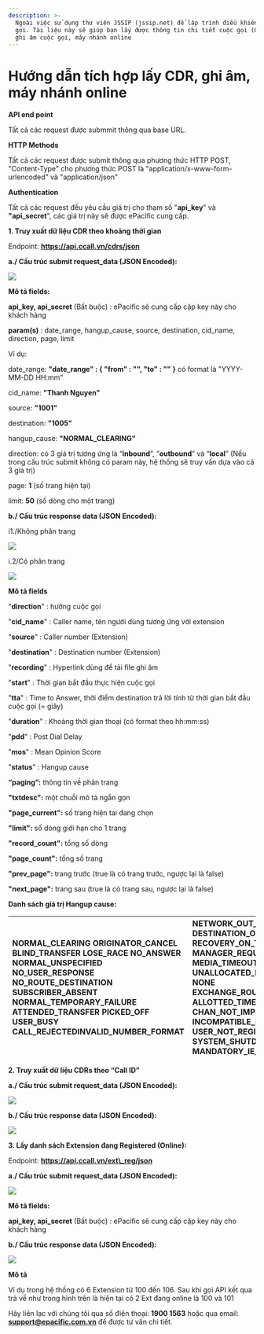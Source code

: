 ```yaml
---
description: >-
  Ngoài việc sử dụng thư viện JSSIP (jssip.net) để lập trình điều khiển cuộc
  gọi. Tài liệu này sẽ giúp bạn lấy được thông tin chi tiết cuộc gọi (CDR), file
  ghi âm cuộc gọi, máy nhánh online
---
```


# Hướng dẫn tích hợp lấy CDR, ghi âm, máy nhánh online

**API end point**

 Tất cả các request được submmit thông qua base URL.

**HTTP Methods**

 Tất cả các request được submit thông qua phương thức HTTP POST, "Content-Type" cho phương thức POST là "application/x-www-form-urlencoded" và "application/json"

**Authentication**

 Tất cả các request đều yêu cầu giá trị cho tham số "**api\_key**" và **"api\_secret**", các giá trị này sẽ được ePacific cung cấp. 

**1. Truy xuất dữ liệu CDR theo khoảng thời gian**

 Endpoint: **https://api.ccall.vn/cdrs/json**

**a./ Cấu trúc submit request\_data \(JSON Encoded\):**

![](.gitbook/assets/api-submission.png)

**Mô tả fields:**

 **api\_key, api\_secret** \(Bất buộc\) : ePacific sẽ cung cấp cặp key này cho khách hàng

 **param\(s\)** : date\_range, hangup\_cause, source, destination, cid\_name, direction, page, limit

 Ví dụ:

date\_range: **"date\_range" : { "from" : "", "to" : "" }** có format là "YYYY-MM-DD HH:mm"

cid\_name: **"Thanh Nguyen"**

source: **"1001"**

destination: **"1005"**

hangup\_cause: **"NORMAL\_CLEARING"** 

direction: có 3 giá trị tương ứng là “**inbound**”, “**outbound**” và “**local**” \(Nếu trong cấu trúc submit không có param này, hệ thống sẽ truy vấn dựa vào cả 3 giá trị\)

page: **1** \(số trang hiện tại\)

limit: **50** \(số dòng cho một trang\)

**b./ Cấu trúc response data \(JSON Encoded\):**

i1./Không phân trang

![](.gitbook/assets/api-nonpage.png)

i.2/Có phân trang

![](.gitbook/assets/api-paging.png)



**Mô tả fields**

 "**direction**" : hướng cuộc gọi

 "**cid\_name**" : Caller name, tên người dùng tương ứng với extension

 "**source**" : Caller number \(Extension\)

 "**destination**" : Destination number \(Extension\)

 "**recording**" : Hyperlink dùng để tải file ghi âm

 "**start**" : Thời gian bắt đầu thực hiện cuộc gọi

 "**tta**" : Time to Answer, thời điểm destination trả lời tính từ thời gian bắt đầu cuộc gọi \(= giây\)

 "**duration**" : Khoảng thời gian thoại \(có format theo hh:mm:ss\)

 "**pdd**" : Post Dial Delay 

 "**mos**" : Mean Opinion Score 

 "**status**" : Hangup cause

**“paging”:** thông tin về phân trang

**"txtdesc":** một chuỗi mô tả ngắn gọn

**"page\_current":** số trang hiện tai đang chọn

**"limit":** số dòng giới hạn cho 1 trang

**"record\_count":** tổng số dòng

**"page\_count":**  tổng số trang

**"prev\_page":** trang trước \(true là có trang trước, ngược lại là false\) 

**"next\_page":** trang sau \(true là có trang sau, ngược lại là false\)

**Danh sách giá trị Hangup cause:**

| NORMAL\_CLEARING ORIGINATOR\_CANCEL BLIND\_TRANSFER LOSE\_RACE NO\_ANSWER NORMAL\_UNSPECIFIED NO\_USER\_RESPONSE NO\_ROUTE\_DESTINATION SUBSCRIBER\_ABSENT NORMAL\_TEMPORARY\_FAILURE ATTENDED\_TRANSFER PICKED\_OFF USER\_BUSY CALL\_REJECTEDINVALID\_NUMBER\_FORMAT | NETWORK\_OUT\_OF\_ORDER DESTINATION\_OUT\_OF\_ORDER RECOVERY\_ON\_TIMER\_EXPIRE MANAGER\_REQUEST MEDIA\_TIMEOUT UNALLOCATED\_NUMBER NONE EXCHANGE\_ROUTING\_ERROR ALLOTTED\_TIMEOUT CHAN\_NOT\_IMPLEMENTED INCOMPATIBLE\_DESTINATION USER\_NOT\_REGISTERED SYSTEM\_SHUTDOWN MANDATORY\_IE\_MISSING |
| :--- | :--- |


**2. Truy xuất dữ liệu CDRs theo “Call ID”**

**a./ Cấu trúc submit request\_data \(JSON Encoded\):**

![](.gitbook/assets/api-callid.png)

**b./ Cấu trúc response data \(JSON Encoded\):**

![](.gitbook/assets/api-callid-re1.png)

**3. Lấy danh sách Extension đang Registered \(Online\):** 

 Endpoint: **https://api.ccall.vn/ext\_reg/json**

**a./ Cấu trúc submit request\_data \(JSON Encoded\):**

![](.gitbook/assets/api-ext.png)

**Mô tả fields:**

 **api\_key, api\_secret** \(Bất buộc\) : ePacific sẽ cung cấp cặp key này cho khách hàng

**b./ Cấu trúc response data \(JSON Encoded\):**

![](.gitbook/assets/api-ext-online.png)

**Mô tả**

 Ví dụ trong hệ thống có 6 Extension từ 100 đến 106. Sau khi gọi API kết qua trả về như trong hình trên là hiện tại có 2 Ext đang online là 100 và 101 

Hãy liên lạc với chúng tôi qua số điện thoại: **1900 1563** hoặc qua email: **support@epacific.com.vn** để được tư vấn chi tiết.


